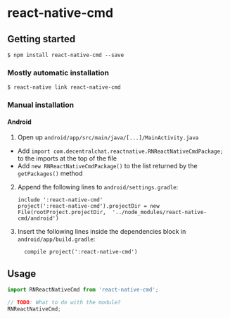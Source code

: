 
# react-native-cmd

## Getting started

`$ npm install react-native-cmd --save`

### Mostly automatic installation

`$ react-native link react-native-cmd`

### Manual installation


#### Android

1. Open up `android/app/src/main/java/[...]/MainActivity.java`
  - Add `import com.decentralchat.reactnative.RNReactNativeCmdPackage;` to the imports at the top of the file
  - Add `new RNReactNativeCmdPackage()` to the list returned by the `getPackages()` method
2. Append the following lines to `android/settings.gradle`:
  	```
  	include ':react-native-cmd'
  	project(':react-native-cmd').projectDir = new File(rootProject.projectDir, 	'../node_modules/react-native-cmd/android')
  	```
3. Insert the following lines inside the dependencies block in `android/app/build.gradle`:
  	```
      compile project(':react-native-cmd')
  	```


## Usage
```javascript
import RNReactNativeCmd from 'react-native-cmd';

// TODO: What to do with the module?
RNReactNativeCmd;
```
  
